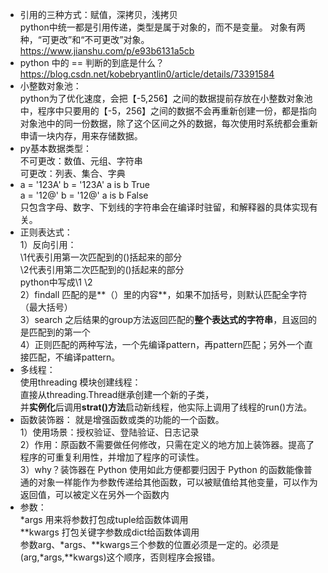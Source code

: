 * 引用的三种方式：赋值，深拷贝，浅拷贝  
  python中统一都是引用传递，类型是属于对象的，而不是变量。
  对象有两种，“可更改”和“不可更改”对象。
  https://www.jianshu.com/p/e93b6131a5cb
* python 中的 == 判断的到底是什么？
  https://blog.csdn.net/kobebryantlin0/article/details/73391584
* 小整数对象池：  
  python为了优化速度，会把【-5,256】之间的数据提前存放在小整数对象池中，程序中只要用的【-5，256】之间的数据不会再重新创建一份，都是指向对象池中的同一份数据，除了这个区间之外的数据，每次使用时系统都会重新申请一块内存，用来存储数据。
* py基本数据类型：  
  不可更改：数值、元组、字符串  
  可更改：列表、集合、字典
* a = '123A' b = '123A' a is b True  
  a = '12@'  b = '12@'  a is b False  
  只包含字母、数字、下划线的字符串会在编译时驻留，和解释器的具体实现有关。
* 正则表达式：  
  1）反向引用：  
        \1代表引用第一次匹配到的()括起来的部分<br>
        \2代表引用第二次匹配到的()括起来的部分<br>
        python中写成\\1  \\2  <br>
  2）findall 匹配的是**（）里的内容**，如果不加括号，则默认匹配全字符（最大括号）<br>
  3）search 之后结果的group方法返回匹配的**整个表达式的字符串**，且返回的是匹配到的第一个<br>
  4）正则匹配的两种写法，一个先编译pattern，再pattern匹配；另外一个直接匹配，不编译pattern。<br>
 * 多线程：  
   使用threading 模块创建线程： <br> 
      直接从threading.Thread继承创建一个新的子类，  <br>
      并**实例化**后调用**strat()方法**启动新线程，他实际上调用了线程的run()方法。<br>
 * 函数装饰器： 就是增强函数或类的功能的一个函数。<br>
   1）使用场景：授权验证、登陆验证、日志记录  <br>
   2）作用：原函数不需要做任何修改，只需在定义的地方加上装饰器。提高了程序的可重复利用性，并增加了程序的可读性。  <br>
   3）why？装饰器在 Python 使用如此方便都要归因于 Python 的函数能像普通的对象一样能作为参数传递给其他函数，可以被赋值给其他变量，可以作为返回值，可以被定义在另外一个函数内<br>
  * 参数：  
    *args 用来将参数打包成tuple给函数体调用<br>
    **kwargs 打包关键字参数成dict给函数体调用 <br>
    参数arg、*args、**kwargs三个参数的位置必须是一定的。必须是(arg,*args,**kwargs)这个顺序，否则程序会报错。 <br>
